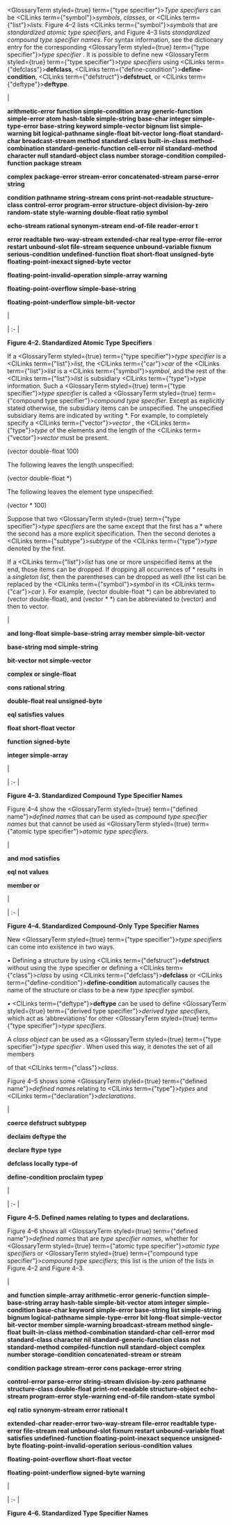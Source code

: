  



<GlossaryTerm styled={true} term={"type specifier"}><i>Type specifiers</i></GlossaryTerm> can be <ClLinks  term={"symbol"}><i>symbols</i></ClLinks>, *classes*, or <ClLinks  term={"list"}><i>lists</i></ClLinks>. Figure 4–2 lists <ClLinks  term={"symbol"}><i>symbols</i></ClLinks> that are *standardized atomic type specifiers*, and Figure 4–3 lists *standardized compound type specifier names*. For syntax information, see the dictionary entry for the corresponding <GlossaryTerm styled={true} term={"type specifier"}><i>type specifier</i></GlossaryTerm> . It is possible to define new <GlossaryTerm styled={true} term={"type specifier"}><i>type specifiers</i></GlossaryTerm> using <ClLinks  term={"defclass"}><b>defclass</b></ClLinks>, <ClLinks  term={"define-condition"}><b>define-condition</b></ClLinks>, <ClLinks  term={"defstruct"}><b>defstruct</b></ClLinks>, or <ClLinks  term={"deftype"}><b>deftype</b></ClLinks>.  







|<p>**arithmetic-error function simple-condition array generic-function simple-error atom hash-table simple-string base-char integer simple-type-error base-string keyword simple-vector bignum list simple-warning bit logical-pathname single-float bit-vector long-float standard-char broadcast-stream method standard-class built-in-class method-combination standard-generic-function cell-error nil standard-method character null standard-object class number storage-condition compiled-function package stream** </p><p>**complex package-error stream-error concatenated-stream parse-error string** </p><p>**condition pathname string-stream cons print-not-readable structure-class control-error program-error structure-object division-by-zero random-state style-warning double-float ratio symbol** </p><p>**echo-stream rational synonym-stream end-of-file reader-error t** </p><p>**error readtable two-way-stream extended-char real type-error file-error restart unbound-slot file-stream sequence unbound-variable fixnum serious-condition undefined-function float short-float unsigned-byte floating-point-inexact signed-byte vector** </p><p>**floating-point-invalid-operation simple-array warning** </p><p>**floating-point-overflow simple-base-string** </p><p>**floating-point-underflow simple-bit-vector**</p>|

| :- |





**Figure 4–2. Standardized Atomic Type Specifiers** 



If a <GlossaryTerm styled={true} term={"type specifier"}><i>type specifier</i></GlossaryTerm> is a <ClLinks  term={"list"}><i>list</i></ClLinks>, the <ClLinks  term={"car"}><i>car</i></ClLinks> of the <ClLinks  term={"list"}><i>list</i></ClLinks> is a <ClLinks  term={"symbol"}><i>symbol</i></ClLinks>, and the rest of the <ClLinks  term={"list"}><i>list</i></ClLinks> is subsidiary <ClLinks  term={"type"}><i>type</i></ClLinks> information. Such a <GlossaryTerm styled={true} term={"type specifier"}><i>type specifier</i></GlossaryTerm> is called a <GlossaryTerm styled={true} term={"compound type specifier"}><i>compound type specifier</i></GlossaryTerm>. Except as explicitly stated otherwise, the subsidiary items can be unspecified. The unspecified subsidiary items are indicated by writing \*. For example, to completely specify a <ClLinks  term={"vector"}><i>vector</i></ClLinks> , the <ClLinks  term={"type"}><i>type</i></ClLinks> of the elements and the length of the <ClLinks  term={"vector"}><i>vector</i></ClLinks> must be present. 



(vector double-float 100) 



The following leaves the length unspecified:  







(vector double-float \*) 



The following leaves the element type unspecified: 



(vector \* 100) 



Suppose that two <GlossaryTerm styled={true} term={"type specifier"}><i>type specifiers</i></GlossaryTerm> are the same except that the first has a \* where the second has a more explicit specification. Then the second denotes a <ClLinks  term={"subtype"}><i>subtype</i></ClLinks> of the <ClLinks  term={"type"}><i>type</i></ClLinks> denoted by the first. 



If a <ClLinks  term={"list"}><i>list</i></ClLinks> has one or more unspecified items at the end, those items can be dropped. If dropping all occurrences of \* results in a *singleton list*, then the parentheses can be dropped as well (the list can be replaced by the <ClLinks  term={"symbol"}><i>symbol</i></ClLinks> in its <ClLinks  term={"car"}><i>car</i></ClLinks> ). For example, (vector double-float \*) can be abbreviated to (vector double-float), and (vector \* \*) can be abbreviated to (vector) and then to vector. 



|<p>**and long-float simple-base-string array member simple-bit-vector** </p><p>**base-string mod simple-string** </p><p>**bit-vector not simple-vector** </p><p>**complex or single-float** </p><p>**cons rational string** </p><p>**double-float real unsigned-byte** </p><p>**eql satisfies values** </p><p>**float short-float vector** </p><p>**function signed-byte** </p><p>**integer simple-array**</p>|

| :- |





**Figure 4–3. Standardized Compound Type Specifier Names** 



Figure 4–4 show the <GlossaryTerm styled={true} term={"defined name"}><i>defined names</i></GlossaryTerm> that can be used as *compound type specifier names* but that cannot be used as <GlossaryTerm styled={true} term={"atomic type specifier"}><i>atomic type specifiers</i></GlossaryTerm>. 



|<p>**and mod satisfies** </p><p>**eql not values** </p><p>**member or**</p>|

| :- |





**Figure 4–4. Standardized Compound-Only Type Specifier Names** 



New <GlossaryTerm styled={true} term={"type specifier"}><i>type specifiers</i></GlossaryTerm> can come into existence in two ways. 



*•* Defining a structure by using <ClLinks  term={"defstruct"}><b>defstruct</b></ClLinks> without using the :type specifier or defining a <ClLinks  term={"class"}><i>class</i></ClLinks> by using <ClLinks  term={"defclass"}><b>defclass</b></ClLinks> or <ClLinks  term={"define-condition"}><b>define-condition</b></ClLinks> automatically causes the name of the structure or class to be a new *type specifier symbol*. 



*•* <ClLinks  term={"deftype"}><b>deftype</b></ClLinks> can be used to define <GlossaryTerm styled={true} term={"derived type specifier"}><i>derived type specifiers</i></GlossaryTerm>, which act as ‘abbreviations’ for other <GlossaryTerm styled={true} term={"type specifier"}><i>type specifiers</i></GlossaryTerm>. 



A *class object* can be used as a <GlossaryTerm styled={true} term={"type specifier"}><i>type specifier</i></GlossaryTerm> . When used this way, it denotes the set of all members 











of that <ClLinks  term={"class"}><i>class</i></ClLinks>. 



Figure 4–5 shows some <GlossaryTerm styled={true} term={"defined name"}><i>defined names</i></GlossaryTerm> relating to <ClLinks  term={"type"}><i>types</i></ClLinks> and <ClLinks  term={"declaration"}><i>declarations</i></ClLinks>. 



|<p>**coerce defstruct subtypep** </p><p>**declaim deftype the** </p><p>**declare ftype type** </p><p>**defclass locally type-of** </p><p>**define-condition proclaim typep**</p>|

| :- |





**Figure 4–5. Defined names relating to types and declarations.** 



Figure 4–6 shows all <GlossaryTerm styled={true} term={"defined name"}><i>defined names</i></GlossaryTerm> that are *type specifier names*, whether for <GlossaryTerm styled={true} term={"atomic type specifier"}><i>atomic type specifiers</i></GlossaryTerm> or <GlossaryTerm styled={true} term={"compound type specifier"}><i>compound type specifiers</i></GlossaryTerm>; this list is the union of the lists in Figure 4–2 and Figure 4–3.  







|<p>**and function simple-array arithmetic-error generic-function simple-base-string array hash-table simple-bit-vector atom integer simple-condition base-char keyword simple-error base-string list simple-string bignum logical-pathname simple-type-error bit long-float simple-vector bit-vector member simple-warning broadcast-stream method single-float built-in-class method-combination standard-char cell-error mod standard-class character nil standard-generic-function class not standard-method compiled-function null standard-object complex number storage-condition concatenated-stream or stream** </p><p>**condition package stream-error cons package-error string** </p><p>**control-error parse-error string-stream division-by-zero pathname structure-class double-float print-not-readable structure-object echo-stream program-error style-warning end-of-file random-state symbol** </p><p>**eql ratio synonym-stream error rational t** </p><p>**extended-char reader-error two-way-stream file-error readtable type-error file-stream real unbound-slot fixnum restart unbound-variable float satisfies undefined-function floating-point-inexact sequence unsigned-byte floating-point-invalid-operation serious-condition values** </p><p>**floating-point-overflow short-float vector** </p><p>**floating-point-underflow signed-byte warning**</p>|

| :- |





**Figure 4–6. Standardized Type Specifier Names**  







